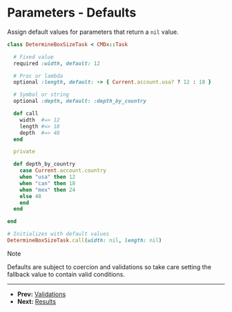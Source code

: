 # Parameters - Defaults

Assign default values for parameters that return a `nil` value.

```ruby
class DetermineBoxSizeTask < CMDx::Task

  # Fixed value
  required :width, default: 12

  # Proc or lambda
  optional :length, default: -> { Current.account.usa? ? 12 : 18 }

  # Symbol or string
  optional :depth, default: :depth_by_country

  def call
    width  #=> 12
    length #=> 18
    depth  #=> 48
  end

  private

  def depth_by_country
    case Current.account.country
    when "usa" then 12
    when "can" then 18
    when "mex" then 24
    else 48
    end
  end

end

# Initializes with default values
DetermineBoxSizeTask.call(width: nil, length: nil)
```

> [!NOTE]
> Defaults are subject to coercion and validations so take care setting
> the fallback value to contain valid conditions.

---

- **Prev:** [Validations](https://github.com/drexed/cmdx/blob/main/docs/parameters/validations.md)
- **Next:** [Results](https://github.com/drexed/cmdx/blob/main/docs/outcomes.md)
